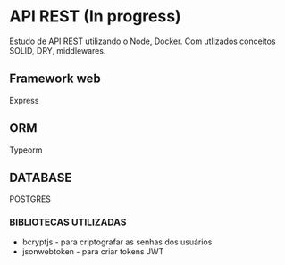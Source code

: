 # API REST  (In progress)

Estudo de API REST utilizando o Node, Docker. Com utlizados conceitos SOLID, DRY, middlewares.

## Framework web
Express

## ORM
Typeorm

## DATABASE
POSTGRES

### BIBLIOTECAS UTILIZADAS
* bcryptjs - para criptografar as senhas dos usuários
* jsonwebtoken - para criar tokens JWT
